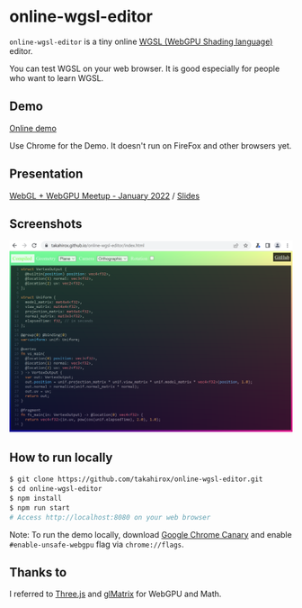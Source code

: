 # online-wgsl-editor

`online-wgsl-editor` is a tiny online [WGSL (WebGPU Shading language)](https://www.w3.org/TR/WGSL/) editor.

You can test WGSL on your web browser. It is good especially for people who want to learn WGSL.

## Demo

[Online demo](https://takahirox.github.io/online-wgsl-editor/index.html)

Use Chrome for the Demo. It doesn't run on FireFox and other browsers yet.

## Presentation

[WebGL + WebGPU Meetup - January 2022](https://www.khronos.org/events/webgl-webgpu-meetup-january-2022) / [Slides](https://docs.google.com/presentation/d/1WP5YGAoYvFnj2JYinV7r7SNA8sKngfW2ZNaeyIDiIy8)

## Screenshots

<img src="./screenshots/screenshot.png" width="640">

## How to run locally

```sh
$ git clone https://github.com/takahirox/online-wgsl-editor.git
$ cd online-wgsl-editor
$ npm install
$ npm run start
# Access http://localhost:8080 on your web browser
```

Note: To run the demo locally, download [Google Chrome Canary](https://www.google.com/chrome/canary/) and enable `#enable-unsafe-webgpu` flag via `chrome://flags`.

## Thanks to

I referred to [Three.js](https://threejs.org/) and [glMatrix](https://glmatrix.net/) for WebGPU and Math.
